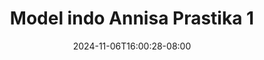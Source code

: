 --- 
title: "Model indo Annisa Prastika 1"
description: "streaming bokep Model indo Annisa Prastika 1  tele   new"
date: 2024-11-06T16:00:28-08:00
file_code: "01cjlq363jli"
draft: false
cover: "soujje7s9e61kukw.jpg"
tags: ["Model", "indo", "Annisa", "Prastika", "bokep-indo", "bokep-viral", "bokep-ig"]
length: 164
fld_id: "1483148"
foldername: "Anisa prastica"
categories: ["Anisa prastica"]
views: 0
---